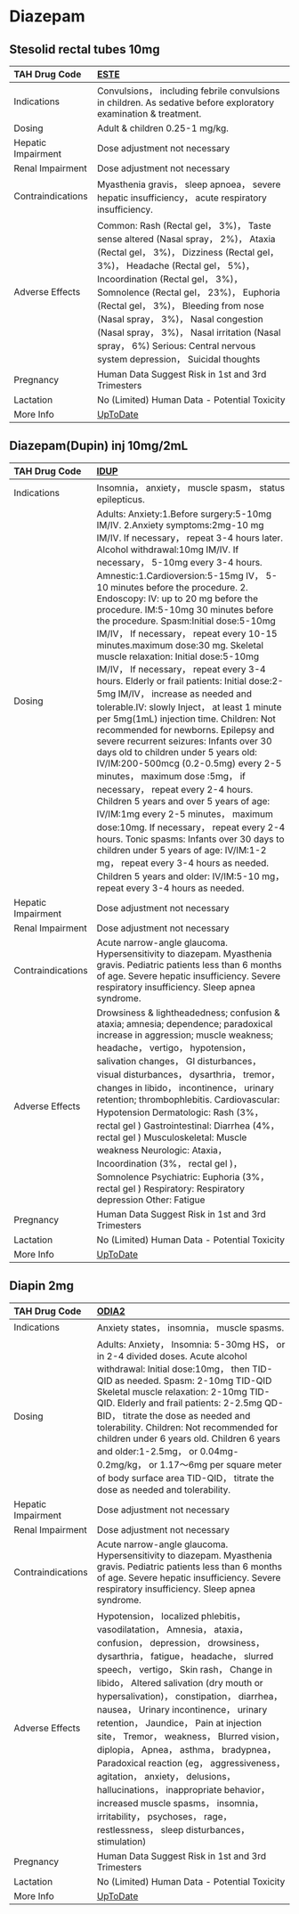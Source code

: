 # Diazepam

## Stesolid rectal tubes 10mg

| TAH Drug Code      | [ESTE](https://www.tahsda.org.tw/drugs/hissearch.php?drug_code=ESTE)                                                                                                                                                                                                                                                                                                                                                                             |
|:-------------------|:-------------------------------------------------------------------------------------------------------------------------------------------------------------------------------------------------------------------------------------------------------------------------------------------------------------------------------------------------------------------------------------------------------------------------------------------------|
| Indications        | Convulsions， including febrile convulsions in children. As sedative before exploratory examination & treatment.                                                                                                                                                                                                                                                                                                                                 |
| Dosing             | Adult & children 0.25-1 mg/kg.                                                                                                                                                                                                                                                                                                                                                                                                                   |
| Hepatic Impairment | Dose adjustment not necessary                                                                                                                                                                                                                                                                                                                                                                                                                    |
| Renal Impairment   | Dose adjustment not necessary                                                                                                                                                                                                                                                                                                                                                                                                                    |
| Contraindications  | Myasthenia gravis， sleep apnoea， severe hepatic insufficiency， acute respiratory insufficiency.                                                                                                                                                                                                                                                                                                                                               |
| Adverse Effects    | Common: Rash (Rectal gel， 3%)， Taste sense altered (Nasal spray， 2%)， Ataxia (Rectal gel， 3%)， Dizziness (Rectal gel， 3%)， Headache (Rectal gel， 5%)， Incoordination (Rectal gel， 3%)， Somnolence (Rectal gel， 23%)， Euphoria (Rectal gel， 3%)， Bleeding from nose (Nasal spray， 3%)， Nasal congestion (Nasal spray， 3%)， Nasal irritation (Nasal spray， 6%) Serious: Central nervous system depression， Suicidal thoughts |
| Pregnancy          | Human Data Suggest Risk in 1st and 3rd Trimesters                                                                                                                                                                                                                                                                                                                                                                                                |
| Lactation          | No (Limited) Human Data - Potential Toxicity                                                                                                                                                                                                                                                                                                                                                                                                     |
| More Info          | [UpToDate](https://www.uptodate.com/contents/diazepam-drug-information)                                                                                                                                                                                                                                                                                                                                                                          |

## Diazepam(Dupin) inj 10mg/2mL

| TAH Drug Code      | [IDUP](https://www.tahsda.org.tw/drugs/hissearch.php?drug_code=IDUP)                                                                                                                                                                                                                                                                                                                                                                                                                                                                                                                                                                                                                                                                                                                                                                                                                                                                                                                                                                                                                                                                                                                                                                                                                                                      |
|:-------------------|:--------------------------------------------------------------------------------------------------------------------------------------------------------------------------------------------------------------------------------------------------------------------------------------------------------------------------------------------------------------------------------------------------------------------------------------------------------------------------------------------------------------------------------------------------------------------------------------------------------------------------------------------------------------------------------------------------------------------------------------------------------------------------------------------------------------------------------------------------------------------------------------------------------------------------------------------------------------------------------------------------------------------------------------------------------------------------------------------------------------------------------------------------------------------------------------------------------------------------------------------------------------------------------------------------------------------------|
| Indications        | Insomnia， anxiety， muscle spasm， status epilepticus.                                                                                                                                                                                                                                                                                                                                                                                                                                                                                                                                                                                                                                                                                                                                                                                                                                                                                                                                                                                                                                                                                                                                                                                                                                                                   |
| Dosing             | Adults: Anxiety:1.Before surgery:5-10mg IM/IV. 2.Anxiety symptoms:2mg-10 mg IM/IV. If necessary， repeat 3-4 hours later. Alcohol withdrawal:10mg IM/IV. If necessary， 5-10mg every 3-4 hours. Amnestic:1.Cardioversion:5-15mg IV， 5-10 minutes before the procedure. 2. Endoscopy: IV: up to 20 mg before the procedure. IM:5-10mg 30 minutes before the procedure. Spasm:Initial dose:5-10mg IM/IV， If necessary， repeat every 10-15 minutes.maximum dose:30 mg. Skeletal muscle relaxation: Initial dose:5-10mg IM/IV， If necessary， repeat every 3-4 hours. Elderly or frail patients: Initial dose:2-5mg IM/IV， increase as needed and tolerable.IV: slowly Inject， at least 1 minute per 5mg(1mL) injection time. Children: Not recommended for newborns. Epilepsy and severe recurrent seizures: Infants over 30 days old to children under 5 years old: IV/IM:200-500mcg (0.2-0.5mg) every 2-5 minutes， maximum dose :5mg， if necessary， repeat every 2-4 hours. Children 5 years and over 5 years of age: IV/IM:1mg every 2-5 minutes， maximum dose:10mg. If necessary， repeat every 2-4 hours. Tonic spasms: Infants over 30 days to children under 5 years of age: IV/IM:1-2 mg， repeat every 3-4 hours as needed. Children 5 years and older: IV/IM:5-10 mg， repeat every 3-4 hours as needed. |
| Hepatic Impairment | Dose adjustment not necessary                                                                                                                                                                                                                                                                                                                                                                                                                                                                                                                                                                                                                                                                                                                                                                                                                                                                                                                                                                                                                                                                                                                                                                                                                                                                                             |
| Renal Impairment   | Dose adjustment not necessary                                                                                                                                                                                                                                                                                                                                                                                                                                                                                                                                                                                                                                                                                                                                                                                                                                                                                                                                                                                                                                                                                                                                                                                                                                                                                             |
| Contraindications  | Acute narrow-angle glaucoma. Hypersensitivity to diazepam. Myasthenia gravis. Pediatric patients less than 6 months of age. Severe hepatic insufficiency. Severe respiratory insufficiency. Sleep apnea syndrome.                                                                                                                                                                                                                                                                                                                                                                                                                                                                                                                                                                                                                                                                                                                                                                                                                                                                                                                                                                                                                                                                                                         |
| Adverse Effects    | Drowsiness & lightheadedness; confusion & ataxia; amnesia; dependence; paradoxical increase in aggression; muscle weakness; headache， vertigo， hypotension， salivation changes， GI disturbances， visual disturbances， dysarthria， tremor， changes in libido， incontinence， urinary retention; thrombophlebitis. Cardiovascular: Hypotension Dermatologic: Rash (3%， rectal gel ) Gastrointestinal: Diarrhea (4%， rectal gel ) Musculoskeletal: Muscle weakness Neurologic: Ataxia， Incoordination (3%， rectal gel )， Somnolence Psychiatric: Euphoria (3%， rectal gel ) Respiratory: Respiratory depression Other: Fatigue                                                                                                                                                                                                                                                                                                                                                                                                                                                                                                                                                                                                                                                                                |
| Pregnancy          | Human Data Suggest Risk in 1st and 3rd Trimesters                                                                                                                                                                                                                                                                                                                                                                                                                                                                                                                                                                                                                                                                                                                                                                                                                                                                                                                                                                                                                                                                                                                                                                                                                                                                         |
| Lactation          | No (Limited) Human Data - Potential Toxicity                                                                                                                                                                                                                                                                                                                                                                                                                                                                                                                                                                                                                                                                                                                                                                                                                                                                                                                                                                                                                                                                                                                                                                                                                                                                              |
| More Info          | [UpToDate](https://www.uptodate.com/contents/diazepam-drug-information)                                                                                                                                                                                                                                                                                                                                                                                                                                                                                                                                                                                                                                                                                                                                                                                                                                                                                                                                                                                                                                                                                                                                                                                                                                                   |

## Diapin 2mg

| TAH Drug Code      | [ODIA2](https://www.tahsda.org.tw/drugs/hissearch.php?drug_code=ODIA2)                                                                                                                                                                                                                                                                                                                                                                                                                                                                                                                                                                                                                                       |
|:-------------------|:-------------------------------------------------------------------------------------------------------------------------------------------------------------------------------------------------------------------------------------------------------------------------------------------------------------------------------------------------------------------------------------------------------------------------------------------------------------------------------------------------------------------------------------------------------------------------------------------------------------------------------------------------------------------------------------------------------------|
| Indications        | Anxiety states， insomnia， muscle spasms.                                                                                                                                                                                                                                                                                                                                                                                                                                                                                                                                                                                                                                                                   |
| Dosing             | Adults: Anxiety， Insomnia: 5-30mg HS， or in 2-4 divided doses. Acute alcohol withdrawal: Initial dose:10mg， then TID-QID as needed. Spasm: 2-10mg TID-QID Skeletal muscle relaxation: 2-10mg TID-QID. Elderly and frail patients: 2-2.5mg QD-BID， titrate the dose as needed and tolerability. Children: Not recommended for children under 6 years old. Children 6 years and older:1-2.5mg， or 0.04mg-0.2mg/kg， or 1.17～6mg per square meter of body surface area TID-QID， titrate the dose as needed and tolerability.                                                                                                                                                                             |
| Hepatic Impairment | Dose adjustment not necessary                                                                                                                                                                                                                                                                                                                                                                                                                                                                                                                                                                                                                                                                                |
| Renal Impairment   | Dose adjustment not necessary                                                                                                                                                                                                                                                                                                                                                                                                                                                                                                                                                                                                                                                                                |
| Contraindications  | Acute narrow-angle glaucoma. Hypersensitivity to diazepam. Myasthenia gravis. Pediatric patients less than 6 months of age. Severe hepatic insufficiency. Severe respiratory insufficiency. Sleep apnea syndrome.                                                                                                                                                                                                                                                                                                                                                                                                                                                                                            |
| Adverse Effects    | Hypotension， localized phlebitis， vasodilatation， Amnesia， ataxia， confusion， depression， drowsiness， dysarthria， fatigue， headache， slurred speech， vertigo， Skin rash， Change in libido， Altered salivation (dry mouth or hypersalivation)， constipation， diarrhea， nausea， Urinary incontinence， urinary retention， Jaundice， Pain at injection site， Tremor， weakness， Blurred vision， diplopia， Apnea， asthma， bradypnea， Paradoxical reaction (eg， aggressiveness， agitation， anxiety， delusions， hallucinations， inappropriate behavior， increased muscle spasms， insomnia， irritability， psychoses， rage， restlessness， sleep disturbances， stimulation) |
| Pregnancy          | Human Data Suggest Risk in 1st and 3rd Trimesters                                                                                                                                                                                                                                                                                                                                                                                                                                                                                                                                                                                                                                                            |
| Lactation          | No (Limited) Human Data - Potential Toxicity                                                                                                                                                                                                                                                                                                                                                                                                                                                                                                                                                                                                                                                                 |
| More Info          | [UpToDate](https://www.uptodate.com/contents/diazepam-drug-information)                                                                                                                                                                                                                                                                                                                                                                                                                                                                                                                                                                                                                                      |

